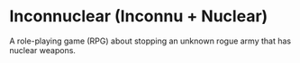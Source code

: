 Inconnuclear (Inconnu + Nuclear)
================================

A role-playing game (RPG) about stopping an unknown rogue army that has nuclear weapons.
